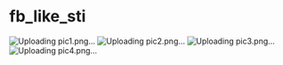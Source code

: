 # fb_like_sti

![Uploading pic1.png…]()
![Uploading pic2.png…]()
![Uploading pic3.png…]()
![Uploading pic4.png…]()
